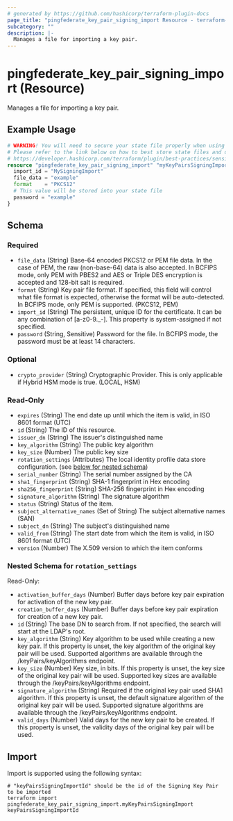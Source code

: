 ```yaml
---
# generated by https://github.com/hashicorp/terraform-plugin-docs
page_title: "pingfederate_key_pair_signing_import Resource - terraform-provider-pingfederate"
subcategory: ""
description: |-
  Manages a file for importing a key pair.
---
```


# pingfederate_key_pair_signing_import (Resource)

Manages a file for importing a key pair.

## Example Usage

```terraform
# WARNING! You will need to secure your state file properly when using this resource! #
# Please refer to the link below on how to best store state files and data within. #
# https://developer.hashicorp.com/terraform/plugin/best-practices/sensitive-state #
resource "pingfederate_key_pair_signing_import" "myKeyPairsSigningImport" {
  import_id = "MySigningImport"
  file_data = "example"
  format    = "PKCS12"
  # This value will be stored into your state file 
  password = "example"
}
```

<!-- schema generated by tfplugindocs -->
## Schema

### Required

- `file_data` (String) Base-64 encoded PKCS12 or PEM file data. In the case of PEM, the raw (non-base-64) data is also accepted. In BCFIPS mode, only PEM with PBES2 and AES or Triple DES encryption is accepted and 128-bit salt is required.
- `format` (String) Key pair file format. If specified, this field will control what file format is expected, otherwise the format will be auto-detected. In BCFIPS mode, only PEM is supported. (PKCS12, PEM)
- `import_id` (String) The persistent, unique ID for the certificate. It can be any combination of [a-z0-9._-]. This property is system-assigned if not specified.
- `password` (String, Sensitive) Password for the file. In BCFIPS mode, the password must be at least 14 characters.

### Optional

- `crypto_provider` (String) Cryptographic Provider. This is only applicable if Hybrid HSM mode is true. (LOCAL, HSM)

### Read-Only

- `expires` (String) The end date up until which the item is valid, in ISO 8601 format (UTC)
- `id` (String) The ID of this resource.
- `issuer_dn` (String) The issuer's distinguished name
- `key_algorithm` (String) The public key algorithm
- `key_size` (Number) The public key size
- `rotation_settings` (Attributes) The local identity profile data store configuration. (see [below for nested schema](#nestedatt--rotation_settings))
- `serial_number` (String) The serial number assigned by the CA
- `sha1_fingerprint` (String) SHA-1 fingerprint in Hex encoding
- `sha256_fingerprint` (String) SHA-256 fingerprint in Hex encoding
- `signature_algorithm` (String) The signature algorithm
- `status` (String) Status of the item.
- `subject_alternative_names` (Set of String) The subject alternative names (SAN)
- `subject_dn` (String) The subject's distinguished name
- `valid_from` (String) The start date from which the item is valid, in ISO 8601 format (UTC)
- `version` (Number) The X.509 version to which the item conforms

<a id="nestedatt--rotation_settings"></a>
### Nested Schema for `rotation_settings`

Read-Only:

- `activation_buffer_days` (Number) Buffer days before key pair expiration for activation of the new key pair.
- `creation_buffer_days` (Number) Buffer days before key pair expiration for creation of a new key pair.
- `id` (String) The base DN to search from. If not specified, the search will start at the LDAP's root.
- `key_algorithm` (String) Key algorithm to be used while creating a new key pair. If this property is unset, the key algorithm of the original key pair will be used. Supported algorithms are available through the /keyPairs/keyAlgorithms endpoint.
- `key_size` (Number) Key size, in bits. If this property is unset, the key size of the original key pair will be used. Supported key sizes are available through the /keyPairs/keyAlgorithms endpoint.
- `signature_algorithm` (String) Required if the original key pair used SHA1 algorithm. If this property is unset, the default signature algorithm of the original key pair will be used. Supported signature algorithms are available through the /keyPairs/keyAlgorithms endpoint.
- `valid_days` (Number) Valid days for the new key pair to be created. If this property is unset, the validity days of the original key pair will be used.

## Import

Import is supported using the following syntax:

```shell
# "keyPairsSigningImportId" should be the id of the Signing Key Pair to be imported
terraform import pingfederate_key_pair_signing_import.myKeyPairsSigningImport keyPairsSigningImportId
```
